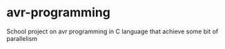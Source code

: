 # avr-programming
School project on avr programming in C language that achieve some bit of parallelism
